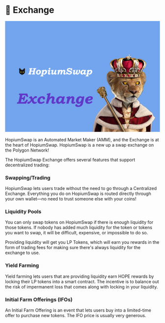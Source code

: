 # 🔄 Exchange

![](../../.gitbook/assets/Exchange.png)

HopiumSwap is an Automated Market Maker (AMM), and the Exchange is at the heart of HopiumSwap. HopiumSwap is a new up a swap exchange on the Polygon Network!

The HopiumSwap Exchange offers several features that support decentralized trading:

### Swapping/Trading

HopiumSwap lets users trade without the need to go through a Centralized Exchange. Everything you do on HopiumSwap is routed directly through your own wallet—no need to trust someone else with your coins!

### Liquidity Pools

You can only swap tokens on HopiumSwap if there is enough liquidity for those tokens. If nobody has added much liquidity for the token or tokens you want to swap, it will be difficult, expensive, or impossible to do so.

Providing liquidity will get you LP Tokens, which will earn you rewards in the form of trading fees for making sure there's always liquidity for the exchange to use.

### Yield Farming

Yield farming lets users that are providing liquidity earn HOPE rewards by locking their LP tokens into a smart contract. The incentive is to balance out the risk of impermanent loss that comes along with locking in your liquidity.

### Initial Farm Offerings (IFOs)

An Initial Farm Offering is an event that lets users buy into a limited-time offer to purchase new tokens. The IFO price is usually very generous.
